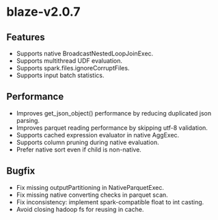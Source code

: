 # blaze-v2.0.7

## Features
* Supports native BroadcastNestedLoopJoinExec.
* Supports multithread UDF evaluation.
* Supports spark.files.ignoreCorruptFiles.
* Supports input batch statistics.

## Performance
* Improves get_json_object() performance by reducing duplicated json parsing.
* Improves parquet reading performance by skipping utf-8 validation.
* Supports cached expression evaluator in native AggExec.
* Supports column pruning during native evaluation.
* Prefer native sort even if child is non-native.

## Bugfix
* Fix missing outputPartitioning in NativeParquetExec.
* Fix missing native converting checks in parquet scan.
* Fix inconsistency: implement spark-compatible float to int casting.
* Avoid closing hadoop fs for reusing in cache.
